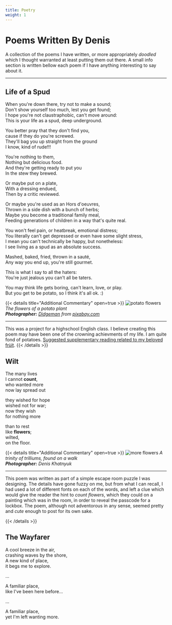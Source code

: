 ```yaml
---
title: Poetry
weight: 1
---
```

# Poems Written By Denis

A collection of the poems I have written, or more appropriately *doodled* which I thought warranted at least putting them out there. A small info section is written bellow each poem if I have anything interesting to say about it.

---

## Life of a Spud
When you're down there, try not to make a sound;  
Don't show yourself too much, lest you get found;  
I hope you're not claustraphobic, can't move around:  
This is your life as a spud, deep underground.  

You better pray that they don't find you,  
cause if they do you're screwed.  
They'll bag you up straight from the ground  
I know, kind of rude!!!

You're nothing to them,  
Nothing but delicious food.  
And they're getting ready to put you  
In the stew they brewed.  

Or maybe put on a plate,  
With a dressing endued,  
Then by a critic reviewed.

Or maybe you're used as an Hors d'oeuvres,  
Thrown in a side dish with a bunch of herbs;  
Maybe you become a traditional family meal,  
Feeding generations of children in a way that's quite real.  

You won't feel pain, or heatbreak, emotional distress;  
You literally can't get depressed or even have some slight stress,  
I mean you can't technically be happy, but nonetheless:  
I see living as a spud as an absolute success.  

Mashed, baked, fried, thrown in a sauté,  
Any way you end up, you're still gourmet.

This is what I say to all the haters:  
You're just jealous you can't all be taters.

You may think life gets boring, can't learn, love, or play.  
But you get to be potato, so I think it's all ok. :)

{{< details title="Additional Commentary" open=true >}}
![potato flowers](/images/potato-flower.jpg)  
*The flowers of a potato plant*  
***Photographer:*** *[Didgeman](https://pixabay.com/users/didgeman-153208/) from [pixabay.com](https://pixabay.com)*  

---

This was a project for a highschool English class.
I believe creating this poem may have been one of the crowning achievments of my life.
I am quite fond of potatoes.
[Suggested supplementary reading related to my beloved frùỉt](https://philosophyterms.com/potato-paradox/).
{{< /details >}}

## Wilt
The many lives  
I cannot **count**,  
who wanted more   
now lay spread out   

they wished for hope  
wished not for war;  
now they wish  
for nothing more  

than to rest  
like **flowers**;  
wilted,  
on the floor.  

{{< details title="Additional Commentary" open=true >}}
![more flowers](/images/trilliums.jpg)
*A trinity of trilliums, found on a walk*  
***Photographer:*** *Denis Khatnyuk*  

---

This poem was written as part of a simple escape room puzzle I was designing.
The details have gone fuzzy on me, but from what I can recall, I had used a lot of different fonts on each of the words, and left a clue which would give the reader the hint to *count flowers*, which they could on a painting which was in the room, in order to reveal the passcode for a lockbox. The poem, although not adventorous in any sense, seemed pretty and *cute* enough to post for its own sake.

{{< /details >}}

## The Wayfarer
A cool breeze in the air,  
crashing waves by the shore,  
A new kind of place,  
it begs me to explore.

...

A familiar place,  
like I've been here before...

...

A familiar place,  
yet I'm left wanting more.
